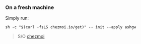 ### On a fresh machine

Simply run:

```shell
sh -c "$(curl -fsLS chezmoi.io/get)" -- init --apply ashgw
```
> S/O [chezmoi](www.chezmoi.io)
